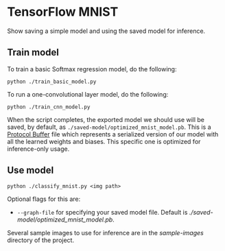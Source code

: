 # TensorFlow MNIST

Show saving a simple model and using the saved model for inference.

## Train model

To train a basic Softmax regression model, do the following:

```
python ./train_basic_model.py
```

To run a one-convolutional layer model, do the following:

```
python ./train_cnn_model.py
```



When the script completes, the exported model we should use will
be saved, by default, as `./saved-model/optimized_mnist_model.pb`. This is
a [Protocol Buffer](https://en.wikipedia.org/wiki/Protocol_Buffers) file
which represents a serialized version of our model with all the learned weights
and biases. This specific one is optimized for inference-only usage.

## Use model

```
python ./classify_mnist.py <img path>
```

Optional flags for this are:

* `--graph-file` for specifying your saved model file.
  Default is _./saved-model/optimized_mnist_model.pb_.

Several sample images to use for inference are in the _sample-images_ directory
of the project.
